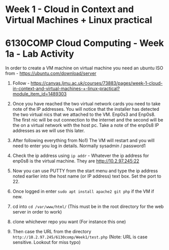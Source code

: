 # Week 1 - Cloud in Context and Virtual Machines + Linux practical

# 6130COMP Cloud Computing - Week 1a - Lab Activity 

In order to create a VM machine on virtual machine you need an ubuntu ISO from - https://ubuntu.com/download/server 

1. Follow - https://canvas.ljmu.ac.uk/courses/73883/pages/week-1-cloud-in-context-and-virtual-machines-+-linux-practical?module_item_id=1489303

2. Once you have reached the two virtual network cards you need to take note of the IP addresses. You will notice that the installer has detected the two virtual nics that we attached to the VM. Enp0s3 and Enp0s8. The first nic will be out connection to the internet and the second will be the on a virtual network with the host pc. Take a note of the enp0s8 IP addresses as we will use this later.

3. After following everything from No1) The VM will restart and you will need to enter you log in details. Normally sysadmin / password1

4. Check the ip address using `ip addr` - Whatever the ip address for enp0s8 is the virtual machine. They are http://10.2.97.245:22

5. Now you can use PUTTY from the start menu and type the ip address noted earlier into the host name (or IP address) text box. Set the port to 22. 

6. Once logged in enter `sudo apt install apache2 git php` if the VM if new.

7. cd into `cd /var/www/html/` (This must be in the root directory for the web server in order to work)

8. clone whichever repo you want (For instance this one)

9. Then case the URL from the directory `http://10.2.97.245/6130comp/Week1/test.php`
(Note: URL is case sensitive. Lookout for miss typo)


